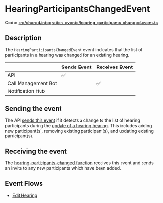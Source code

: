 # HearingParticipantsChangedEvent

Code:
[src/shared/integration-events/hearing-participants-changed.event.ts](../../../src/shared/integration-events/hearing-participants-changed.event.ts)

## Description

The `HearingParticipantsChangedEvent` event indicates that the list of participants in a hearing was changed for an
existing hearing.

|                     | Sends Event | Receives Event |
| ------------------- | ----------- | -------------- |
| API                 | ✅          |                |
| Call Management Bot |             | ✅             |
| Notification Hub    |             |                |

## Sending the event

The API [sends this event](../../../src/api/handlers/commands/edit-hearing.commandhandler.ts) if it detects a change to
the list of hearing participants during the [update of a hearing hearing](../features/edit-hearing.md). This includes
adding new participant(s), removing existing participant(s), and updating existing participant(s).

## Receiving the event

The [hearing-participants-changed function](../../../src/call-management-bot/hearing-participants-changed/hearing-participants-changed.handler.ts)
receives this event and sends an invite to any new participants which have been added.

## Event Flows

- [Edit Hearing](../features/edit-hearing.md)
